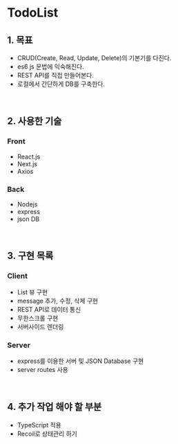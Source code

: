 # TodoList


## 1. 목표
* CRUD(Create, Read, Update, Delete)의 기본기를 다진다.
* es6 js 문법에 익숙해진다.
* REST API를 직접 만들어본다.
* 로컬에서 간단하게 DB를 구축한다.

<br />

## 2. 사용한 기술
### Front
* React.js
* Next.js
* Axios

### Back
* Nodejs
* express
* json DB

<br />


## 3. 구현 목록
### Client
* List 뷰 구현
* message 추가, 수정, 삭제 구현
* REST API로 데이터 통신
* 무한스크롤 구현
* 서버사이드 렌더링

### Server
* express를 이용한 서버 및 JSON Database 구현
* server routes 사용

<br />


## 4. 추가 작업 해야 할 부분
* TypeScript 적용
* Recoil로 상태관리 하기


